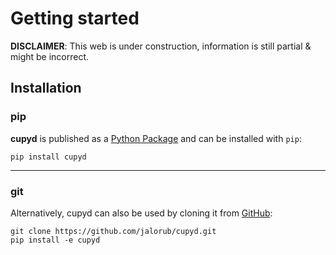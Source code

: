 # Getting started

**DISCLAIMER**: This web is under construction, information is still partial & might be incorrect.

## Installation

### pip

**cupyd** is published as a [Python Package] and can be installed with `pip`:

    pip install cupyd

---

### git

Alternatively, cupyd can also be used by cloning it from [GitHub]:

```
git clone https://github.com/jalorub/cupyd.git
pip install -e cupyd
```

[Python Package]: https://pypi.org/project/cupyd/

[GitHub]: https://github.com/squidfunk/mkdocs-material
